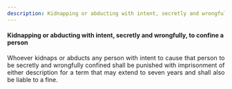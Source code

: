 ```yaml
---
description: Kidnapping or abducting with intent, secretly and wrongfully, to confine a person
---
```


#### Kidnapping or abducting with intent, secretly and wrongfully, to confine a person
<div style="text-align: justify">

Whoever kidnaps or abducts any person with intent to cause that person to be secretly and wrongfully confined shall be punished with imprisonment of either description for a term that may extend to seven years and shall also be liable to a fine.

</div>
